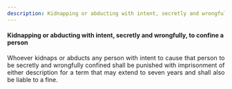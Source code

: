 ```yaml
---
description: Kidnapping or abducting with intent, secretly and wrongfully, to confine a person
---
```


#### Kidnapping or abducting with intent, secretly and wrongfully, to confine a person
<div style="text-align: justify">

Whoever kidnaps or abducts any person with intent to cause that person to be secretly and wrongfully confined shall be punished with imprisonment of either description for a term that may extend to seven years and shall also be liable to a fine.

</div>
